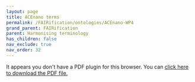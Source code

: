 ```yaml
---
layout: page
title: ACEnano terms
permalink: /FAIRification/ontologies/ACEnano-WP4
grand_parent: FAIRification
parent: Harmonising terminology
has_children: false
nav_exclude: true
nav_order: 32
---
```


<object data="{{site.baseurl}}/presentations/FAIRification/ACEnano-WP4-Ontologies.pdf" type="application/pdf" width="100%" height="600px"> 
  <p>It appears you don't have a PDF plugin for this browser.
   You can <a href="{{site.baseurl}}/presentations/FAIRification/ACEnano-WP4-Ontologies.pdf">click here to
  download the PDF file.</a></p>  
</object>
